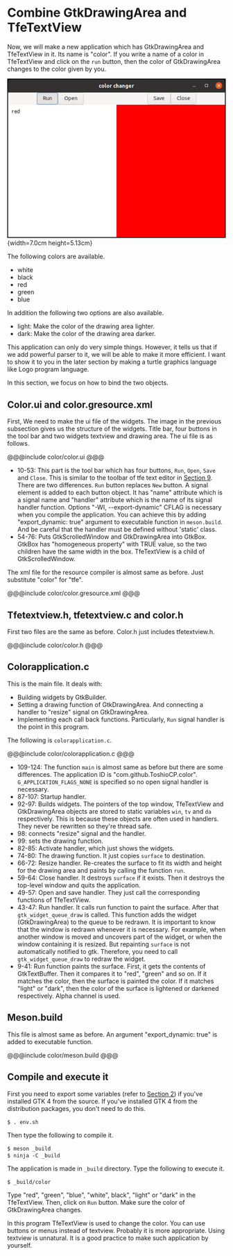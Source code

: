 # Combine GtkDrawingArea and TfeTextView

Now, we will make a new application which has GtkDrawingArea and TfeTextView in it.
Its name is "color".
If you write a name of a color in TfeTextView and click on the `run` button, then the color of GtkDrawingArea changes to the color given by you.

![color](../image/color.png){width=7.0cm height=5.13cm}

The following colors are available.

- white
- black
- red
- green
- blue

In addition the following two options are also available.

- light: Make the color of the drawing area lighter.
- dark: Make the color of the drawing area darker.

This application can only do very simple things.
However, it tells us that if we add powerful parser to it, we will be able to make it more efficient.
I want to show it to you in the later section by making a turtle graphics language like Logo program language.

In this section, we focus on how to bind the two objects.

## Color.ui and color.gresource.xml

First, We need to make the ui file of the widgets.
The image in the previous subsection gives us the structure of the widgets.
Title bar, four buttons in the tool bar and two widgets textview and drawing area.
The ui file is as follows.

@@@include
color/color.ui
@@@

- 10-53: This part is the tool bar which has four buttons, `Run`, `Open`, `Save` and `Close`.
This is similar to the toolbar of tfe text editor in [Section 9](sec9.src.md).
There are two differences.
`Run` button replaces `New` button.
A signal element is added to each button object.
It has "name" attribute which is a signal name and "handler" attribute which is the name of its signal handler function.
Options "-WI, --export-dynamic" CFLAG is necessary when you compile the application.
You can achieve this by adding "export_dynamic: true" argument to executable function in `meson.build`.
And be careful that the handler must be defined without 'static' class.
- 54-76: Puts GtkScrolledWindow and GtkDrawingArea into GtkBox.
GtkBox has "homogeneous property" with TRUE value, so the two children have the same width in the box.
TfeTextView is a child of GtkScrolledWindow.

The xml file for the resource compiler is almost same as before.
Just substitute "color" for "tfe".

@@@include
color/color.gresource.xml
@@@

## Tfetextview.h, tfetextview.c and color.h

First two files are the same as before.
Color.h just includes tfetextview.h.

@@@include
color/color.h
@@@

## Colorapplication.c

This is the main file.
It deals with:

- Building widgets by GtkBuilder.
- Setting a drawing function of GtkDrawingArea.
And connecting a handler to "resize" signal on GtkDrawingArea.
- Implementing each call back functions.
Particularly, `Run` signal handler is the point in this program.

The following is `colorapplication.c`.

@@@include
color/colorapplication.c
@@@

- 109-124: The function `main` is almost same as before but there are some differences.
The application ID is "com.github.ToshioCP.color".
`G_APPLICATION_FLAGS_NONE` is specified so no open signal handler is necessary.
- 87-107: Startup handler.
- 92-97: Builds widgets.
The pointers of the top window, TfeTextView and GtkDrawingArea objects are stored to static variables `win`, `tv` and `da` respectively.
This is because these objects are often used in handlers.
They never be rewritten so they're thread safe.
- 98: connects "resize" signal and the handler.
- 99: sets the drawing function.
- 82-85: Activate handler, which just shows the widgets.
- 74-80: The drawing function.
It just copies `surface` to destination.
- 66-72: Resize handler.
Re-creates the surface to fit its width and height for the drawing area and paints by calling the function `run`.
- 59-64: Close handler.
It destroys `surface` if it exists.
Then it destroys the top-level window and quits the application.
- 49-57: Open and save handler.
They just call the corresponding functions of TfeTextView.
- 43-47: Run handler.
It calls run function to paint the surface.
After that `gtk_widget_queue_draw` is called.
This function adds the widget (GtkDrawingArea) to the queue to be redrawn.
It is important to know that the window is redrawn whenever it is necessary.
For example, when another window is moved and uncovers part of the widget, or when the window containing it is resized.
But repainting `surface` is not automatically notified to gtk.
Therefore, you need to call `gtk_widget_queue_draw` to redraw the widget.
- 9-41: Run function paints the surface.
First, it gets the contents of GtkTextBuffer.
Then it compares it to "red", "green" and so on.
If it matches the color, then the surface is painted the color.
If it matches "light" or "dark", then the color of the surface is lightened or darkened respectively.
Alpha channel is used.

## Meson.build

This file is almost same as before.
An argument "export_dynamic: true" is added to executable function.

@@@include
color/meson.build
@@@

## Compile and execute it

First you need to export some variables (refer to [Section 2](sec2.src.md)) if you've installed GTK 4 from the source.
If you've installed GTK 4 from the distribution packages, you don't need to do this.

    $ . env.sh

Then type the following to compile it.

    $ meson _build
    $ ninja -C _build

The application is made in `_build` directory.
Type the following to execute it.

    $ _build/color

Type "red", "green", "blue", "white", black", "light" or "dark" in the TfeTextView.
Then, click on `Run` button.
Make sure the color of GtkDrawingArea changes.

In this program TfeTextView is used to change the color.
You can use buttons or menus instead of textview.
Probably it is more appropriate.
Using textview is unnatural.
It is a good practice to make such application by yourself.
